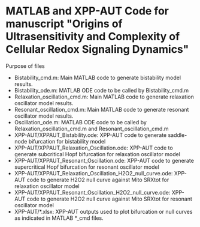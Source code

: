 #  MATLAB and XPP-AUT Code for manuscript "Origins of Ultrasensitivity and Complexity of Cellular Redox Signaling Dynamics"

Purpose of files
- Bistability_cmd.m: Main MATLAB code to generate bistability model results.
- Bistability_ode.m: MATLAB ODE code to be called by Bistability_cmd.m
- Relaxation_oscillation_cmd.m: Main MATLAB code to generate relaxation oscillator model results.
- Resonant_oscillation_cmd.m: Main MATLAB code to generate resonant oscillator model results.
- Oscillation_ode.m: MATLAB ODE code to be called by Relaxation_oscillation_cmd.m and Resonant_oscillation_cmd.m
- XPP-AUT/XPPAUT_Bistability.ode: XPP-AUT code to generate saddle-node bifurcation for bistability model
- XPP-AUT/XPPAUT_Relaxation_Oscillation.ode: XPP-AUT code to generate subcritical Hopf bifurcation for relaxation oscillator model
- XPP-AUT/XPPAUT_Resonant_Oscillation.ode: XPP-AUT code to generate supercritical Hopf bifurcation for resonant oscillator model
- XPP-AUT/XPPAUT_Relaxation_Oscillation_H2O2_null_curve.ode: XPP-AUT code to generate H2O2 null curve against Mito SRXtot for relaxation oscillator model
- XPP-AUT/XPPAUT_Resonant_Oscillation_H2O2_null_curve.ode: XPP-AUT code to generate H2O2 null curve against Mito SRXtot for resonant oscillator model
- XPP-AUT/*.xlsx: XPP-AUT outputs used to plot bifurcation or null curves as indicated in MATLAB *_cmd files.
